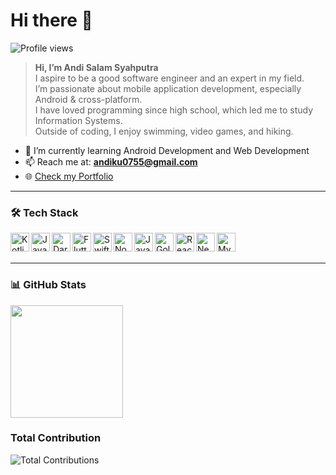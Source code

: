 # Hi there 👋

![Profile views](https://komarev.com/ghpvc/?username=Lamz16y&color=brightgreen)

> **Hi, I’m Andi Salam Syahputra**  
> I aspire to be a good software engineer and an expert in my field.  
> I’m passionate about mobile application development, especially Android & cross-platform.  
> I have loved programming since high school, which led me to study Information Systems.  
> Outside of coding, I enjoy swimming, video games, and hiking.

- 🌱 I’m currently learning Android Development and Web Development
- 📫 Reach me at: **andiku0755@gmail.com**
- 🌐 [Check my Portfolio](https://portfolio-andi.web.app/)

---

### 🛠️ Tech Stack

<a href="#"><img align="left" alt="Kotlin" title="Kotlin" width="30px" src="https://upload.wikimedia.org/wikipedia/commons/7/74/Kotlin_Icon.png"/></a>
<a href="#"><img align="left" alt="Java" title="Java" width="30px" src="https://cdn.jsdelivr.net/gh/devicons/devicon/icons/java/java-original.svg"/></a>
<a href="#"><img align="left" alt="Dart" title="Dart" width="30px" src="https://dart.dev/assets/shared/dart/icon/64.png"/></a>
<a href="#"><img align="left" alt="Flutter" title="Flutter" width="30px" src="https://cdn.worldvectorlogo.com/logos/flutter-logo.svg"/></a>
<a href="#"><img align="left" alt="Swift" title="Swift" width="30px" src="https://cdn.jsdelivr.net/gh/devicons/devicon/icons/swift/swift-original.svg"/></a>
<a href="#"><img align="left" alt="NodeJS" title="NodeJS" width="30px" src="https://cdn.jsdelivr.net/gh/devicons/devicon/icons/nodejs/nodejs-original.svg"/></a>
<a href="#"><img align="left" alt="JavaScript" title="JavaScript" width="30px" src="https://upload.wikimedia.org/wikipedia/commons/9/99/Unofficial_JavaScript_logo_2.svg"/>
</a>
<a href="#">
  <img align="left" alt="Golang" title="Golang" width="30px" src="https://cdn.worldvectorlogo.com/logos/go-6.svg"/>
</a>
<a href="#"><img align="left" alt="React" title="React" width="30px" src="https://cdn.worldvectorlogo.com/logos/react-2.svg"/></a>
<a href="#"><img align="left" alt="NextJS" title="NextJS" width="30px" src="https://iconape.com/wp-content/files/gm/82643/svg/next-js.svg"/></a>
<a href="#"><img align="left" alt="MySQL" title="MySQL" width="30px" src="https://www.vectorlogo.zone/logos/mysql/mysql-official.svg"/></a>
<br><br>

---

### 📊 GitHub Stats

<p align="left">
  <img height="180em" src="https://github-readme-stats-eight-theta.vercel.app/api/top-langs/?username=Lamz16&layout=compact&langs_count=8&theme=cobalt"/>
</p>


### Total Contribution

![Total Contributions](https://github-readme-stats.vercel.app/api?username=Lamz16&show_icons=true&count_private=true&hide=prs&theme=cobalt)
